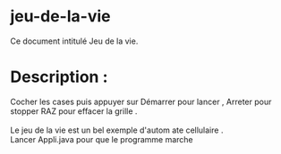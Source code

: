 # jeu-de-la-vie

Ce document intitulé  Jeu de la vie.

Description :
=============

Cocher les cases puis appuyer sur Démarrer pour lancer , Arreter pour stopper 
RAZ pour effacer la grille .
<br />
<br />Le jeu de la vie est un bel exemple d'autom
ate cellulaire .
<br />Lancer Appli.java pour que le programme marche

 
